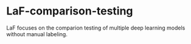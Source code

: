 # LaF-comparison-testing
LaF focuses on the comparion testing of multiple deep learning models without manual labeling.
